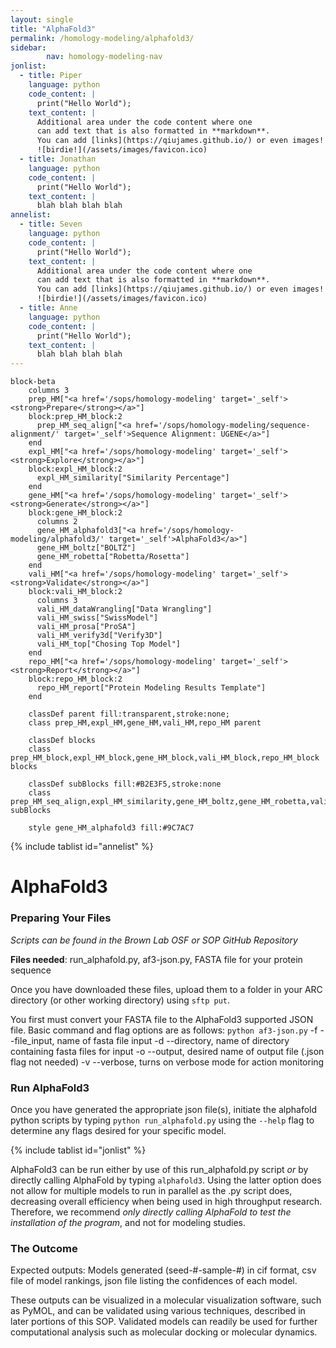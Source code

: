 ```yaml
---
layout: single
title: "AlphaFold3"
permalink: /homology-modeling/alphafold3/
sidebar:
        nav: homology-modeling-nav
jonlist: 
  - title: Piper
    language: python
    code_content: |
      print("Hello World");
    text_content: |
      Additional area under the code content where one
      can add text that is also formatted in **markdown**.
      You can add [links](https://qiujames.github.io/) or even images!
      ![birdie!](/assets/images/favicon.ico)
  - title: Jonathan
    language: python
    code_content: |
      print("Hello World");
    text_content: |
      blah blah blah blah
annelist: 
  - title: Seven
    language: python
    code_content: |
      print("Hello World");
    text_content: |
      Additional area under the code content where one
      can add text that is also formatted in **markdown**.
      You can add [links](https://qiujames.github.io/) or even images!
      ![birdie!](/assets/images/favicon.ico)
  - title: Anne
    language: python
    code_content: |
      print("Hello World");
    text_content: |
      blah blah blah blah
---
```


```mermaid
block-beta
    columns 3
    prep_HM["<a href='/sops/homology-modeling' target='_self'><strong>Prepare</strong></a>"]
    block:prep_HM_block:2
      prep_HM_seq_align["<a href='/sops/homology-modeling/sequence-alignment/' target='_self'>Sequence Alignment: UGENE</a>"]
    end
    expl_HM["<a href='/sops/homology-modeling' target='_self'><strong>Explore</strong></a>"]
    block:expl_HM_block:2
      expl_HM_similarity["Similarity Percentage"]
    end
    gene_HM["<a href='/sops/homology-modeling' target='_self'><strong>Generate</strong></a>"]
    block:gene_HM_block:2
      columns 2
      gene_HM_alphafold3["<a href='/sops/homology-modeling/alphafold3/' target='_self'>AlphaFold3</a>"]
      gene_HM_boltz["BOLTZ"]
      gene_HM_robetta["Robetta/Rosetta"]
    end
    vali_HM["<a href='/sops/homology-modeling' target='_self'><strong>Validate</strong></a>"]
    block:vali_HM_block:2
      columns 3
      vali_HM_dataWrangling["Data Wrangling"]
      vali_HM_swiss["SwissModel"]
      vali_HM_prosa["ProSA"]
      vali_HM_verify3d["Verify3D"]
      vali_HM_top["Chosing Top Model"]
    end
    repo_HM["<a href='/sops/homology-modeling' target='_self'><strong>Report</strong></a>"]
    block:repo_HM_block:2
      repo_HM_report["Protein Modeling Results Template"]
    end

    classDef parent fill:transparent,stroke:none;
    class prep_HM,expl_HM,gene_HM,vali_HM,repo_HM parent
    
    classDef blocks
    class prep_HM_block,expl_HM_block,gene_HM_block,vali_HM_block,repo_HM_block blocks

    classDef subBlocks fill:#B2E3F5,stroke:none
    class prep_HM_seq_align,expl_HM_similarity,gene_HM_boltz,gene_HM_robetta,vali_HM_dataWrangling,vali_HM_swiss,vali_HM_prosa,vali_HM_verify3d,vali_HM_top,repo_HM_report subBlocks

    style gene_HM_alphafold3 fill:#9C7AC7
```

{% include tablist id="annelist" %}


# AlphaFold3

### Preparing Your Files

*Scripts can be found in the Brown Lab OSF or SOP GitHub Repository*

**Files needed**: run_alphafold.py, af3-json.py, FASTA file for your protein sequence

Once you have downloaded these files, upload them to a folder in your ARC directory (or other working directory) using `sftp put`.

You first must convert your FASTA file to the AlphaFold3 supported JSON file. 
Basic command and flag options are as follows:
        `python af3-json.py`
        -f --file_input, name of fasta file input
        -d --directory, name of directory containing fasta files for input
        -o --output, desired name of output file (.json flag not needed)
        -v --verbose, turns on verbose mode for action monitoring

### Run AlphaFold3

Once you have generated the appropriate json file(s), initiate the alphafold python scripts by typing `python run_alphafold.py` using the `--help` flag to determine any flags desired for your specific model.

{% include tablist id="jonlist" %}

AlphaFold3 can be run either by use of this run_alphafold.py script *or* by directly calling AlphaFold by typing `alphafold3`. Using the latter option does not allow for multiple models to run in parallel as the .py script does, decreasing overall efficiency when being used in high throughput research. Therefore, we recommend *only directly calling AlphaFold to test the installation of the program*, and not for modeling studies.

### The Outcome

Expected outputs: Models generated (seed-#-sample-#) in cif format, csv file of model rankings, json file listing the confidences of each model.

These outputs can be visualized in a molecular visualization software, such as PyMOL, and can be validated using various techniques, described in later portions of this SOP. Validated models can readily be used for further computational analysis such as molecular docking or molecular dynamics.